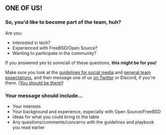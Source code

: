 ## ONE OF US!
### So, you'd like to become part of the team, huh?

Are you:
- Interested in tech?
- Experienced with FreeBSD/Open Source?
- Wanting to participate in the community?

If you answered yes to some/all of these questions, **this might be for you!**

Make sure you look at the [guidelines for social media](guidelines.md) and [general team
expectations](playbook.md), and then message one of us
[on Twitter](team.md) or Discord, if you're there. ([You should be
there!](README.md#get-involved))

### Your message should include...

- Your interests
- Your background and experience, especially with Open Source/FreeBSD
- Ideas for what you could bring to the table
- Any questions/comments/concerns with the guidelines and playbook you read
  earlier


